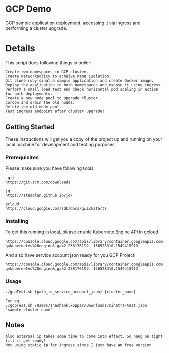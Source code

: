 # GCP Demo

GCP sample application deployment, accessing it via ingress and performing a cluster upgrade.

# Details

This script does following things in order:

    Create two namespaces in GCP cluster.
    Create networkpolicy to acheive name isolation!
    Git clone ruby-sinatra sample application and create Docker image.
    Deploy the application to both namespaces and expose it using ingress.
    Perform a small load test and check horizontal pod scaling in action for both deployments.
    Create a new node pool to upgrade cluster.
    Cordon and drain the old nodes.
    Delete the old node pool.
    Test ingress endpoint after cluster upgrade!

## Getting Started

These instructions will get you a copy of the project up and running on your local machine for development and testing purposes.

### Prerequisites

Please make sure you have following tools:

     git
    https://git-scm.com/downloads

    jq
    https://stedolan.github.io/jq/

    gcloud
    https://cloud.google.com/sdk/docs/quickstarts

### Installing

To get this running in local, please enable Kubernete Engine API in gcloud

    https://console.cloud.google.com/apis/library/container.googleapis.com?q=kubernetes%20engine&_ga=2.238176192.-136528310.1549415913

And also have service account json ready for you GCP Project!

    https://console.cloud.google.com/apis/library/container.googleapis.com?q=kubernetes%20engine&_ga=2.238176192.-136528310.1549415913

### Usage

    ./gcpTest.sh {path_to_service_account_json} {cluster_name}

    For eg,
    ./gcpTest.sh /Users/shashank.koppar/Downloads/sinatra-test.json "sample-cluster-name"

## Notes

    Also external ip takes some time to come into effect. So hang on tight till it get ready!
    Not using static ip for ingress since I just have an free version
